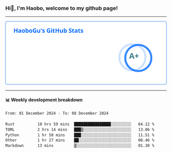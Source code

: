<!--<h2 align="center"> Hi👋, I'm Haobo, welcome to my github page! </h2>-->
### Hi👋, I'm Haobo, welcome to my github page!
-------

<img href="https://github.com/HaoboGu" src="assets/stats.svg" alt="github stats" /> 

-------

#### 📊 **Weekly development breakdown**
<!--START_SECTION:waka-->

```txt
From: 01 December 2024 - To: 08 December 2024

Rust          10 hrs 59 mins  ████████████████░░░░░░░░░   64.12 %
TOML          2 hrs 14 mins   ███▒░░░░░░░░░░░░░░░░░░░░░   13.06 %
Python        1 hr 58 mins    ███░░░░░░░░░░░░░░░░░░░░░░   11.51 %
Other         1 hr 27 mins    ██░░░░░░░░░░░░░░░░░░░░░░░   08.46 %
Markdown      13 mins         ▒░░░░░░░░░░░░░░░░░░░░░░░░   01.30 %
```

<!--END_SECTION:waka-->
<!--
backup url: https://github-readme-status-dusky-ten.vercel.app/api?username=HaoboGu&count_private=true&show_icons=true&theme=transparent&border_color=2f80ed
-->
<!--
**HaoboGu/HaoboGu** is a ✨ _special_ ✨ repository because its `README.md` (this file) appears on your GitHub profile.

Here are some ideas to get you started:

- 🔭 I’m currently working on AI-assisted programming tools
- 🌱 I’m currently learning ...
- 👯 I’m looking to collaborate on ...
- 🤔 I’m looking for help with ...
- 💬 Ask me about ...
- 📫 How to reach me: ...
- 😄 Pronouns: ...
- ⚡ Fun fact: ...
-->
